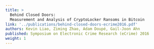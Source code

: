 ```yaml
---
title: >
  Behind Closed Doors:
  Measurement and Analysis of CryptoLocker Ransoms in Bitcoin
link: '../publications/behind-closed-doors-ecrime2016.pdf'
authors: Kevin Liao, Ziming Zhao, Adam Doupé, Gail-Joon Ahn
published: Symposium on Electronic Crime Research (eCrime) 2016
weight: 1
---
```

